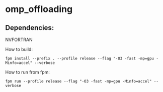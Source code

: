 # omp_offloading

## Dependencies: 

NVFORTRAN 

How to build:

```
fpm install --prefix . --profile release --flag "-O3 -fast -mp=gpu -Minfo=accel" --verbose
```

How to run from fpm:

```
fpm run --profile release --flag "-O3 -fast -mp=gpu -Minfo=accel" --verbose
```

